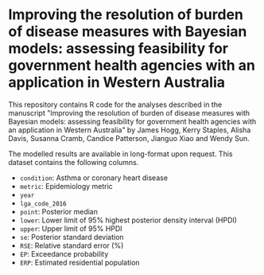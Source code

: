 # Improving the resolution of burden of disease measures with Bayesian models: assessing feasibility for government health agencies with an application in Western Australia

This repository contains R code for the analyses described in the manuscript "Improving the resolution of burden of disease measures with Bayesian models: assessing feasibility for government health agencies with an application in Western Australia" by James Hogg, Kerry Staples, Alisha Davis, Susanna Cramb, Candice Patterson, Jianguo Xiao and Wendy Sun. 

The modelled results are available in long-format upon request. This dataset contains the following columns.

- `condition`: Asthma or coronary heart disease
- `metric`: Epidemiology metric
- `year`
- `lga_code_2016`
- `point`: Posterior median
- `lower`: Lower limit of 95% highest posterior density interval (HPDI)
- `upper`: Upper limit of 95% HPDI
- `se`: Posterior standard deviation
- `RSE`: Relative standard error (%)
- `EP`: Exceedance probability
- `ERP`: Estimated residential population 